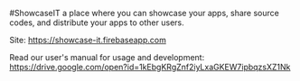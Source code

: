 #ShowcaseIT
a place where you can showcase your apps, share source codes, and distribute your apps to other users.

Site: https://showcase-it.firebaseapp.com

Read our user's manual for usage and development: https://drive.google.com/open?id=1kEbgKRgZnf2iyLxaGKEW7ipbqzsXZ1Nk